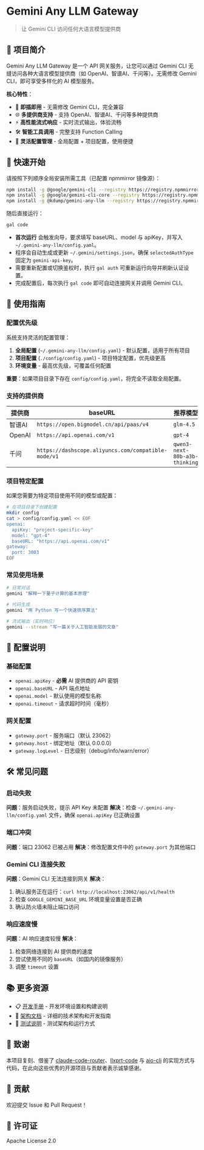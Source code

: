 # Gemini Any LLM Gateway

> 让 Gemini CLI 访问任何大语言模型提供商

## 🎯 项目简介

Gemini Any LLM Gateway 是一个 API 网关服务，让您可以通过 Gemini CLI 无缝访问各种大语言模型提供商（如 OpenAI、智谱AI、千问等）。无需修改 Gemini CLI，即可享受多样化的 AI 模型服务。

**核心特性**：
- 🔌 **即插即用** - 无需修改 Gemini CLI，完全兼容
- 🌐 **多提供商支持** - 支持 OpenAI、智谱AI、千问等多种提供商
- ⚡ **高性能流式响应** - 实时流式输出，体验流畅
- 🛠️ **智能工具调用** - 完整支持 Function Calling
- 📁 **灵活配置管理** - 全局配置 + 项目配置，使用便捷

## 🚀 快速开始

请按照下列顺序全局安装所需工具（已配置 npmmirror 镜像源）：

```bash
npm install -g @google/gemini-cli --registry https://registry.npmmirror.com
npm install -g @google/gemini-cli-core --registry https://registry.npmmirror.com
npm install -g @kdump/gemini-any-llm --registry https://registry.npmmirror.com
```

随后直接运行：

```bash
gal code
```

- **首次运行** 会触发向导，要求填写 baseURL、model 与 apiKey，并写入 `~/.gemini-any-llm/config.yaml`。
- 程序会自动生成或更新 `~/.gemini/settings.json`，确保 `selectedAuthType` 固定为 `gemini-api-key`。
- 需要重新配置或切换鉴权时，执行 `gal auth` 可重新运行向导并刷新认证设置。
- 完成配置后，每次执行 `gal code` 即可自动连接网关并调用 Gemini CLI。

## 📖 使用指南

### 配置优先级

系统支持灵活的配置管理：

1. **全局配置** (`~/.gemini-any-llm/config.yaml`) - 默认配置，适用于所有项目
2. **项目配置** (`./config/config.yaml`) - 项目特定配置，优先级更高
3. **环境变量** - 最高优先级，可覆盖任何配置

**重要**：如果项目目录下存在 `config/config.yaml`，将完全不读取全局配置。

### 支持的提供商

| 提供商 | baseURL | 推荐模型 |
|--------|---------|----------|
| 智谱AI | `https://open.bigmodel.cn/api/paas/v4` | `glm-4.5` |
| OpenAI | `https://api.openai.com/v1` | `gpt-4` |
| 千问 | `https://dashscope.aliyuncs.com/compatible-mode/v1` | `qwen3-next-80b-a3b-thinking` |

### 项目特定配置

如果您需要为特定项目使用不同的模型或配置：

```bash
# 在项目目录下创建配置
mkdir config
cat > config/config.yaml << EOF
openai:
  apiKey: "project-specific-key"
  model: "gpt-4"
  baseURL: "https://api.openai.com/v1"
gateway:
  port: 3003
EOF
```

### 常见使用场景

```bash
# 日常对话
gemini "解释一下量子计算的基本原理"

# 代码生成
gemini "用 Python 写一个快速排序算法"

# 流式输出（实时响应）
gemini --stream "写一篇关于人工智能发展的文章"
```

## 🔧 配置说明

### 基础配置

- `openai.apiKey` - **必需** AI 提供商的 API 密钥
- `openai.baseURL` - API 端点地址
- `openai.model` - 默认使用的模型名称
- `openai.timeout` - 请求超时时间（毫秒）

### 网关配置

- `gateway.port` - 服务端口（默认 23062）
- `gateway.host` - 绑定地址（默认 0.0.0.0）
- `gateway.logLevel` - 日志级别（debug/info/warn/error）

## 🛠️ 常见问题

### 启动失败

**问题**：服务启动失败，提示 API Key 未配置
**解决**：检查 `~/.gemini-any-llm/config.yaml` 文件，确保 `openai.apiKey` 已正确设置

### 端口冲突

**问题**：端口 23062 已被占用
**解决**：修改配置文件中的 `gateway.port` 为其他端口

### Gemini CLI 连接失败

**问题**：Gemini CLI 无法连接到网关
**解决**：
1. 确认服务正在运行：`curl http://localhost:23062/api/v1/health`
2. 检查 `GOOGLE_GEMINI_BASE_URL` 环境变量设置是否正确
3. 确认防火墙未阻止端口访问

### 响应速度慢

**问题**：AI 响应速度较慢
**解决**：
1. 检查网络连接到 AI 提供商的速度
2. 尝试使用不同的 `baseURL`（如国内的镜像服务）
3. 调整 `timeout` 设置

## 📚 更多资源

- 📋 [开发手册](./DEVELOPMENT.md) - 开发环境设置和构建说明
- 🧠 [架构文档](./CLAUDE.md) - 详细的技术架构和开发指南
- 🧪 [测试说明](./CLAUDE.md#testing-architecture) - 测试架构和运行方式

## 🙏 致谢

本项目复刻、借鉴了 [claude-code-router](https://github.com/musistudio/claude-code-router)、[llxprt-code](https://github.com/acoliver/llxprt-code) 与 [aio-cli](https://github.com/adobe/aio-cli) 的实现方式与代码，在此向这些优秀的开源项目与贡献者表示诚挚感谢。

## 🤝 贡献

欢迎提交 Issue 和 Pull Request！

## 📄 许可证

Apache License 2.0
